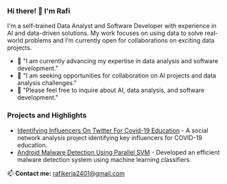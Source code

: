 <!-- # Hi there 👋, I'm Mukhamad Rafi Galih Saputro

## About Me
"I am a dedicated learner actively engaging in the fields of Data Analysis and Software Development. As an AI enthusiast, I enjoy exploring emerging technologies and implementing innovative solutions."

- 🌱 "I am currently advancing my expertise in data analysis and software development."
- 👯 "I am seeking opportunities for collaboration on AI projects and data analysis challenges."
- 💬 "Please feel free to inquire about AI, data analysis, and software development."
- 📫 "To contact me, please reach out via email at rafikerja2401@gmail.com."

## Connect with Me
| [LinkedIn](https://www.linkedin.com/in/rafi2401) | [Twitter](https://twitter.com/rafigantian) | [Kaggle](https://www.kaggle.com/your-kaggle-rafi2401) | [Personal Website](https://www.yourwebsite.com) |

![GitHub stats](https://github-readme-stats.vercel.app/api?username=rafi2401&show_icons=true&theme=radical&count_private=true&hide=contribs)

![Top Langs](https://github-readme-stats.vercel.app/api/top-langs/?username=rafi2401&layout=compact&theme=radical) -->
<!-- ![GitHub Streak](https://streak-stats.demolab.com/?user=rafi2401&theme=radical)
![Contribution Graph](https://activity-graph.herokuapp.com/graph?username=rafi2401&theme=react-dark)
[![Readme Card](https://github-readme-stats.vercel.app/api/pin/?username=rafi2401&repo=nama-repository&theme=radical)](https://github.com/rafi2401/nama-repository)
![GitHub Trophies](https://github-profile-trophy.vercel.app/?username=rafi2401&theme=radical) -->

### Hi there! 👋 I'm Rafi

I'm a self-trained Data Analyst and Software Developer with experience in AI and data-driven solutions. My work focuses on using data to solve real-world problems and I’m currently open for collaborations on exciting data projects.

- 🌱 "I am currently advancing my expertise in data analysis and software development."
- 👯 "I am seeking opportunities for collaboration on AI projects and data analysis challenges."
- 💬 "Please feel free to inquire about AI, data analysis, and software development."

### Projects and Highlights
- [Identifying Influencers On Twitter For Covid-19 Education](https://github.com/rafi2401/twitter-sna-covid19) - A social network analysis project identifying key influencers for COVID-19 education.
- [Android Malware Detection Using Parallel SVM](https://github.com/rafi2401/psvm-smo-dekomposisi) - Developed an efficient malware detection system using machine learning classifiers.

📫 **Contact me:** [rafikerja2401@gmail.com](mailto:rafikerja2401@gmail.com)
